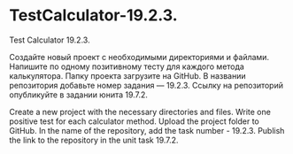 # TestCalculator-19.2.3.
Test Calculator 19.2.3.


Создайте новый проект с необходимыми директориями и файлами.
Напишите по одному позитивному тесту для каждого метода калькулятора.
Папку проекта загрузите на GitHub. В названии репозитория добавьте номер задания — 19.2.3. Ссылку на репозиторий опубликуйте в задании юнита 19.7.2.

Create a new project with the necessary directories and files.
Write one positive test for each calculator method.
Upload the project folder to GitHub. In the name of the repository, add the task number - 19.2.3. Publish the link to the repository in the unit task 19.7.2.
